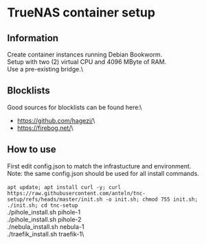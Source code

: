 # TrueNAS container setup

## Information

Create container instances running Debian Bookworm.\
Setup with two (2) virtual CPU and 4096 MByte of RAM.\
Use a pre-existing bridge.\

## Blocklists

Good sources for blocklists can be found here:\

* <https://github.com/hagezi/>\
* <https://firebog.net/>\

## How to use

First edit config.json to match the infrastucture and environment.\
Note: the same config.json should be used for all install commands.\
\
`apt update; apt install curl -y; curl https://raw.githubusercontent.com/anteln/tnc-setup/refs/heads/master/init.sh -o init.sh; chmod 755 init.sh; ./init.sh; cd tnc-setup`
\
./pihole_install.sh pihole-1\
./pihole_install.sh pihole-2\
./nebula_install.sh nebula-1\
./traefik_install.sh traefik-1\
